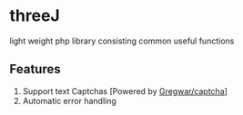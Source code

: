 # threeJ
light weight php library consisting common useful functions

## Features
1. Support text Captchas [Powered by [Gregwar/captcha](https://github.com/Gregwar/Captcha)]
2. Automatic error handling
